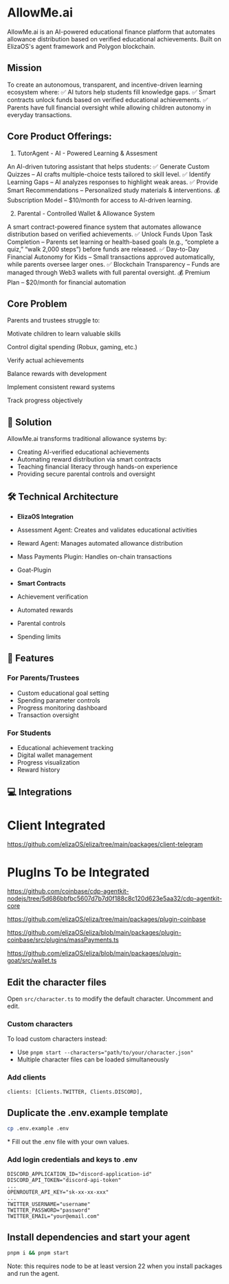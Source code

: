 # AllowMe.ai

AllowMe.ai is an AI-powered educational finance platform that automates allowance distribution based on verified educational achievements. Built on ElizaOS's agent framework and Polygon blockchain.


## Mission

To create an autonomous, transparent, and incentive-driven learning ecosystem where:
✅ AI tutors help students fill knowledge gaps.
✅ Smart contracts unlock funds based on verified educational achievements.
✅ Parents have full financial oversight while allowing children autonomy in everyday transactions.

## Core Product Offerings:

1. TutorAgent - AI - Powered Learning & Assesment

An AI-driven tutoring assistant that helps students:
✅ Generate Custom Quizzes – AI crafts multiple-choice tests tailored to skill level.
✅ Identify Learning Gaps – AI analyzes responses to highlight weak areas.
✅ Provide Smart Recommendations – Personalized study materials & interventions.
💰 Subscription Model – $10/month for access to AI-driven learning.


2. Parental - Controlled Wallet & Allowance System

A smart contract-powered finance system that automates allowance distribution based on verified achievements.
✅ Unlock Funds Upon Task Completion – Parents set learning or health-based goals (e.g., “complete a quiz,” “walk 2,000 steps”) before funds are released.
✅ Day-to-Day Financial Autonomy for Kids – Small transactions approved automatically, while parents oversee larger ones.
✅ Blockchain Transparency – Funds are managed through Web3 wallets with full parental oversight.
💰 Premium Plan – $20/month for financial automation


## Core Problem

Parents and trustees struggle to:

Motivate children to learn valuable skills

Control digital spending (Robux, gaming, etc.)

Verify actual achievements

Balance rewards with development

Implement consistent reward systems

Track progress objectively




## 🎯 Solution

AllowMe.ai transforms traditional allowance systems by:
- Creating AI-verified educational achievements
- Automating reward distribution via smart contracts
- Teaching financial literacy through hands-on experience
- Providing secure parental controls and oversight

## 🛠️ Technical Architecture

- **ElizaOS Integration**
 - Assessment Agent: Creates and validates educational activities
 - Reward Agent: Manages automated allowance distribution
 - Mass Payments Plugin: Handles on-chain transactions
 - Goat-Plugin

- **Smart Contracts**
 - Achievement verification
 - Automated rewards
 - Parental controls
 - Spending limits

## 🚀 Features

### For Parents/Trustees
- Custom educational goal setting
- Spending parameter controls 
- Progress monitoring dashboard
- Transaction oversight

### For Students
- Educational achievement tracking
- Digital wallet management
- Progress visualization
- Reward history



## 💻 Integrations 





# Client Integrated 

https://github.com/elizaOS/eliza/tree/main/packages/client-telegram





# PlugIns To be Integrated 

https://github.com/coinbase/cdp-agentkit-nodejs/tree/5d686bbfbc5607d7b7d0f188c8c120d623e5aa32/cdp-agentkit-core

https://github.com/elizaOS/eliza/tree/main/packages/plugin-coinbase

https://github.com/elizaOS/eliza/blob/main/packages/plugin-coinbase/src/plugins/massPayments.ts

https://github.com/elizaOS/eliza/blob/main/packages/plugin-goat/src/wallet.ts

## Edit the character files

Open `src/character.ts` to modify the default character. Uncomment and edit.

### Custom characters

To load custom characters instead:
- Use `pnpm start --characters="path/to/your/character.json"`
- Multiple character files can be loaded simultaneously

### Add clients
```
clients: [Clients.TWITTER, Clients.DISCORD],
```

## Duplicate the .env.example template

```bash
cp .env.example .env
```

\* Fill out the .env file with your own values.

### Add login credentials and keys to .env
```
DISCORD_APPLICATION_ID="discord-application-id"
DISCORD_API_TOKEN="discord-api-token"
...
OPENROUTER_API_KEY="sk-xx-xx-xxx"
...
TWITTER_USERNAME="username"
TWITTER_PASSWORD="password"
TWITTER_EMAIL="your@email.com"
```

## Install dependencies and start your agent

```bash
pnpm i && pnpm start
```
Note: this requires node to be at least version 22 when you install packages and run the agent.
